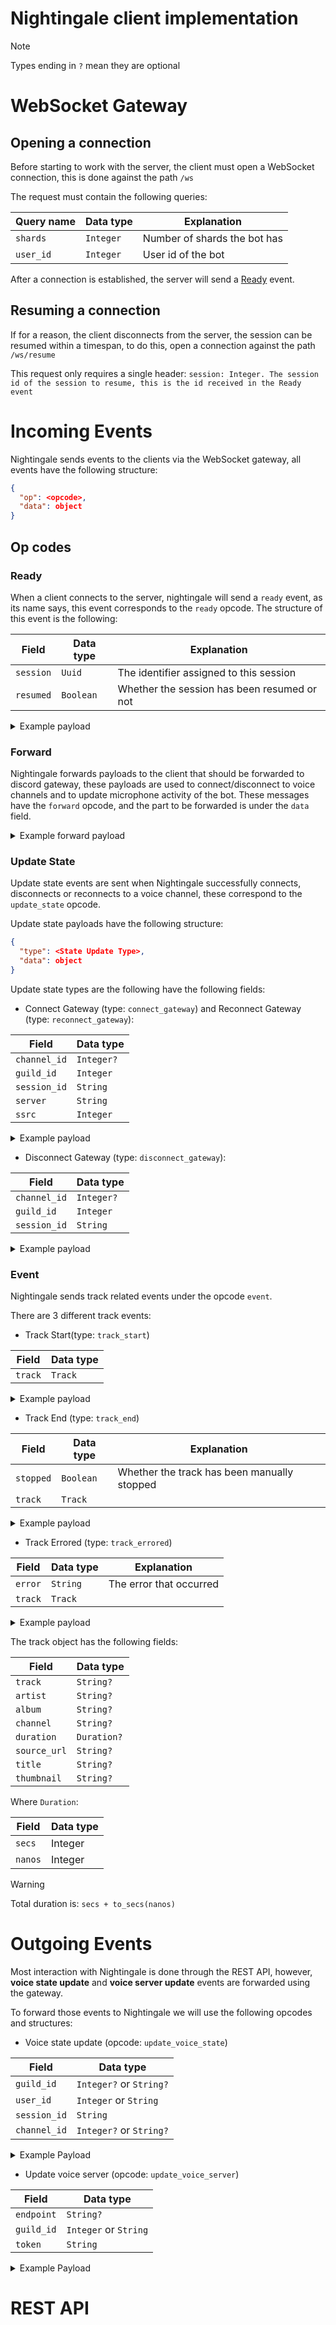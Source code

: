 # Nightingale client implementation

> [!NOTE]
> Types ending in `?` mean they are optional

# WebSocket Gateway


## Opening a connection
Before starting to work with the server, the client must open a WebSocket connection,
this is done against the path `/ws`

The request must contain the following queries:

| Query name | Data type | Explanation                  |
|------------|-----------|------------------------------|
| `shards`   | `Integer` | Number of shards the bot has |
| `user_id`  | `Integer` | User id of the bot           |

After a connection is established, the server will send a [Ready](#ready) event.

## Resuming a connection
If for a reason, the client disconnects from the server, the session can be resumed
within a timespan, to do this, open a connection against the path `/ws/resume`

This request only requires a single header:
``
session: Integer. The session id of the session to resume, this is the id received in the Ready event
``

# Incoming Events
Nightingale sends events to the clients via the WebSocket gateway, all events have the following
structure:
````json
{
  "op": <opcode>,
  "data": object
}
````

## Op codes

### Ready
When a client connects to the server, nightingale will send a `ready` event, as its name says,
this event corresponds to the `ready` opcode. The structure of this event is the following:

| Field     | Data type | Explanation                                 |
|-----------|-----------|---------------------------------------------|
| `session` | `Uuid`    | The identifier assigned to this session     |
| `resumed` | `Boolean` | Whether the session has been resumed or not |

<details>
<summary>Example payload</summary>

````json
{
  "op": "ready",
  "data": {
    "session": "ad13c35f-7bf4-413b-997d-eef2fe009f98",
    "resumed": false
  }
}
````
</details>

### Forward
Nightingale forwards payloads to the client that should be forwarded to discord gateway,
these payloads are used to connect/disconnect to voice channels and to update microphone activity of
the bot. These messages have the `forward` opcode, and the part to be forwarded is under the `data` field.

<details>
<summary>Example forward payload</summary>

````json
{
  "op": "forward",
  "data": {
    "op": 4,
    "d": {
      "channel_id": <Channel_id>,
      "guild_id": <Guild_id>,
      "self_deaf": true,
      "self_mute": false
    }
  }
}
````
</details>

### Update State
Update state events are sent when Nightingale successfully connects, disconnects or reconnects to a voice channel,
these correspond to the `update_state` opcode.

Update state payloads have the following structure:
````json
{
  "type": <State Update Type>,
  "data": object
}
````

Update state types are the following have the following fields:

- Connect Gateway (type: `connect_gateway`) and Reconnect Gateway (type: `reconnect_gateway`):

| Field        | Data type  |
|--------------|------------|
| `channel_id` | `Integer?` |
| `guild_id`   | `Integer`  |
| `session_id` | `String`   |
| `server`     | `String`   |
| `ssrc`       | `Integer`  |

<details>
<summary>Example payload</summary>

```json
{
  "op": "update_state",
  "data": {
    "type": "connect_gateway",
    "data": {
      "channel_id": <Channel_id>,
      "guild_id": <Guild_id>,
      "session_id": <Session>,
      "server": <Server>,
      "ssrc": <Ssrc>
    }
  }
}
```
</details>


- Disconnect Gateway (type: `disconnect_gateway`):

| Field        | Data type  |
|--------------|------------|
| `channel_id` | `Integer?` |
| `guild_id`   | `Integer`  |
| `session_id` | `String`   |

<details>
<summary>Example payload</summary>

```json
{
  "op": "update_state",
  "data": {
    "type": "disconnect_gateway",
    "data": {
      "channel_id": <Channel_id>,
      "guild_id": <Guild_id>,
      "session_id": <Session>
    }
  }
}
```
</details>

### Event
Nightingale sends track related events under the opcode `event`.

There are 3 different track events:

- Track Start(type: `track_start`)

| Field   | Data type |
|---------|-----------|
| `track` | `Track`   |

<details>
<summary>Example payload</summary>

```json
{
  "op": "event",
  "data": {
    "type": "track_start",
    "data": <Track object>
  }
}
```
</details>

- Track End (type: `track_end`)

| Field     | Data type | Explanation                                 |
|-----------|-----------|---------------------------------------------|
| `stopped` | `Boolean` | Whether the track has been manually stopped |
| `track`   | `Track`   |                                             |

<details>
<summary>Example payload</summary>

```json
{
  "op": "event",
  "data": {
    "type": "track_end",
    "data": {
      "stopped": false,
      "track": <Track object>
    }
  }
}
```
</details>

- Track Errored (type: `track_errored`)

| Field   | Data type | Explanation             |
|---------|-----------|-------------------------|
| `error` | `String`  | The error that occurred |
| `track` | `Track`   |                         |

<details>
<summary>Example payload</summary>

```json
{
  "op": "event",
  "data": {
    "type": "track_errored",
    "data": {
      "error": "Something failed",
      "track": <Track object>
    }
  }
}
```
</details>

The track object has the following fields:

| Field        | Data type   |
|--------------|-------------|
| `track`      | `String?`   |
| `artist`     | `String?`   |
| `album`      | `String?`   |
| `channel`    | `String?`   |
| `duration`   | `Duration?` |
| `source_url` | `String?`   |
| `title`      | `String?`   |
| `thumbnail`  | `String?`   |

Where `Duration`:

| Field   | Data type |
|---------|-----------|
| `secs`  | Integer   |
| `nanos` | Integer   |

> [!WARNING]
> Total duration is: `secs + to_secs(nanos)`


# Outgoing Events
Most interaction with Nightingale is done through the REST API, however, **voice state update** and
**voice server update** events are forwarded using the gateway.

To forward those events to Nightingale we will use the following opcodes and structures:

- Voice state update (opcode: `update_voice_state`)

| Field        | Data type               |
|--------------|-------------------------|
| `guild_id`   | `Integer?` or `String?` |
| `user_id`    | `Integer` or `String`   |
| `session_id` | `String`                |
| `channel_id` | `Integer?` or `String?` |

<details>
<summary>Example Payload</summary>

```json
{
  "op": "update_voice_state",
  "data": {
    "guild_id": <Guild_Id>,
    "user_id": <User_id>,
    "session_id": <Session_id>,
    "channel_id": <Channel_id>
  }
}
```
</details>

- Update voice server (opcode: `update_voice_server`)

| Field      | Data type             |
|------------|-----------------------|
| `endpoint` | `String?`             |
| `guild_id` | `Integer` or `String` |
| `token`    | `String`              |

<details>
<summary>Example Payload</summary>

```json
{
  "op": "update_voice_server",
  "data": {
    "endpoint": <Endpoint>,
    "guild_id": <Guild_id>,
    "token": <Token>,
  }
}
```
</details>

# REST API
